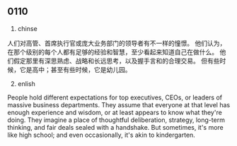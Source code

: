 ## 0110
1. chinse

人们对高管、首席执行官或庞大业务部门的领导者有不一样的憧憬。
他们认为，在那个级别的每个人都有足够的经验和智慧，至少看起来知道自己在做什么。
他们假定那里有深思熟虑、战略和长远思考，以及握手言和的合理交易。
但有些时候，它是高中；甚至有些时候，它是幼儿园。

2. enlish

People hold different expectations for top executives, CEOs, or leaders of massive business departments. They assume that everyone at that level has enough experience and wisdom, or at least appears to know what they're doing. They imagine a place of thoughtful deliberation, strategy, long-term thinking, and fair deals sealed with a handshake. But sometimes, it's more like high school; and even occasionally, it's akin to kindergarten.

